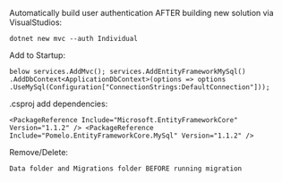 ﻿Automatically build user authentication AFTER building new solution via VisualStudios:

 `dotnet new mvc --auth Individual`

Add to Startup:

`below services.AddMvc();
services.AddEntityFrameworkMySql()
                    .AddDbContext<ApplicationDbContext>(options =>
                                              options
                                                   .UseMySql(Configuration["ConnectionStrings:DefaultConnection"]));`

 .csproj add dependencies:

`<PackageReference Include="Microsoft.EntityFrameworkCore" Version="1.1.2" />
 <PackageReference Include="Pomelo.EntityFrameworkCore.MySql" Version="1.1.2" />`  

 Remove/Delete:

`Data folder and Migrations folder BEFORE running migration`                                                                                                                                                                                                                                                                                                                                                                                                                                                                                                                                                 

